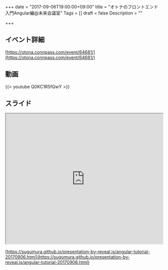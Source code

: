 +++
date = "2017-09-06T19:00:00+09:00"
title = "オトナのフロントエンド入門Angular編@未来会議室"
Tags = []
draft = false
Description = ""

+++

## イベント詳細

[https://otona.connpass.com/event/64681/](https://otona.connpass.com/event/64681/)

## 動画

{{< youtube Q0KC1R5fQwY >}}

## スライド

<iframe src="https://sugumura.github.io/presentation-by-reveal.js/angular-tutorial-20170906.html" onload="this.focus();" width="100%" height="420px"></iframe>

[https://sugumura.github.io/presentation-by-reveal.js/angular-tutorial-20170906.html](https://sugumura.github.io/presentation-by-reveal.js/angular-tutorial-20170906.html)


